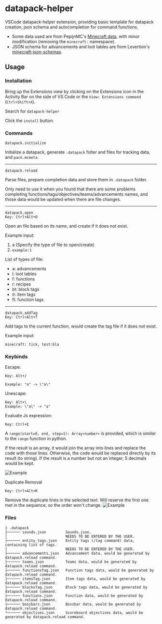 # datapack-helper
VSCode datapack-helper extension, providing basic template for datapack creation, json schema and autocompletion for command functions.

* Some data used are from PepijnMC's [Minecraft data](https://github.com/PepijnMC/Minecraft), with minor modification (removing the `minecraft:` namespace).
* JSON schema for advancements and loot tables are from Levertion's [minecraft-json-schemas](https://github.com/Levertion/minecraft-json-schemas).

## Usage
### Installation
Bring up the Extensions view by clicking on the Extensions icon in the Activity Bar on the side of VS Code or the `View: Extensions command` (`Ctrl+Shift+X`).

Search for `datapack-helper`

Click the `install` button.

### Commands
```
datapack.initialize
```
Initialize a datapack, generate `.datapack` folter and files for tracking data, and `pack.mcmeta`.

------

```
datapack.reload
```
Parse files, prepare completion data and store them in `.datapack` folder.

Only need to use it when you found that there are some problems completing functions/tags/objectives/teams/advancements names, and those data would be updated when there are file changes.

------

```
datapack.open
Key: Ctrl+Alt+O
```
Open an file based on its name, and create if it does not exist.

Example input:
1. a (Specify the type of file to open/create)
2. `example:1`

List of types of file:
* a: advancements
* l: loot tables
* f: functions
* r: recipes
* bt: block tags
* it: item tags
* ft: function tags

------

```
datapack.addTag
Key: Ctrl+Alt+T
```
Add tags to the current function, would create the tag file if it does not exist.

Example input:
```
minecraft: tick, test:bla
```

### Keybinds
Escape:
```
Key: Alt+/

Example: "a" -> \"a\"
```

Unescape:
```
Key: Alt+\
Example: \"a\" -> "a"
```

Evaluate Js expression:
```
Key: Ctrl+E
```

A `range(start=0, end, step=1): Array<number>` is provided, which is similar to the `range` function in python.

If the result is an array, it would join the array into lines and replace the code with those lines. Otherwise, the code would be replaced directly by its result (to string). If the result is a number but not an integer, 5 decimals would be kept.

![Example](https://thumbs.gfycat.com/VainForcefulDobermanpinscher-size_restricted.gif)

Duplicate Removal
```
Key: Ctrl+Alt+R
```
Remove the duplicate lines in the selected text.
Will reserve the first one met in the sequence, so the order won't change.
![Example](https://t1.picb.cc/uploads/2018/02/03/seaVt.gif)
### Files
```
├ .datapack
├────── sounds.json         Sounds.json.
│                           NEEDS TO BE ENTERED BY THE USER.
├────── entity_tags.json    Entity tags (/tag command) data, containing list of tags.
│                           NEEDS TO BE ENTERED BY THE USER.
├────── advancements.json   Advancement data, would be generated by datapack.reload command.
├────── teams.json          Teams data, would be generated by datapack.reload command.
├────── functionsTag.json   Function tags data, would be generated by datapack.reload command.
├────── itemsTag.json       Item tags data, would be generated by datapack.reload command.
├────── blocksTag.json      Block tags data, would be generated by datapack.reload command.
├────── functions.json      Function data, would be generated by datapack.reload command.
├────── bossbars.json       Bossbar data, would be generated by datapack.reload command.
└────── objectives.json     Scoreboard objectives data, would be generated by datapack.reload command.

```
